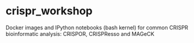# crispr_workshop
Docker images and IPython notebooks (bash kernel) for common CRISPR bioinformatic analysis: CRISPOR, CRISPResso and MAGeCK
